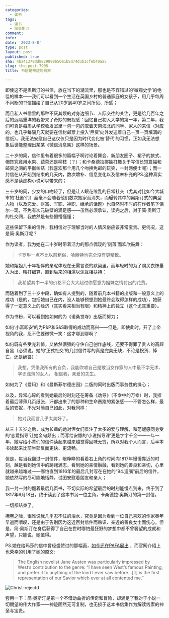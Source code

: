 ```yaml
---
categories:
  - 读书
tags:
  - 读书
  - 简奥斯汀
comment: 
info: 
date: '2023-8-8'
type: post
layout: post
published: true
sha: 4ba41379dd8829899b50e1b5d74d3b1cfeb40aa5
slug: the-post-7905
title: 书信是神迹的线索

---
```

即使这不是奥斯汀的书信，放在当下的潮流里，那也是不容错过的‘微观史学’的绝佳的样本——我们可以看到一个生活在英国乡村的普通家庭的女孩子，用几乎每周不间断的书信描绘了自己从20岁到40岁之间所见、所感；

而且私人书信里的那种不厌其烦的对身边细节、人际交往的关注，更是给几百年之后的远隔重洋的我带来了奇妙的既视感：回忆自己初入大学的第一年，第二年，我们可真是每周从学校收发室里一包一包的取着天南海北的同学、家人的来信（对应的，也几乎每隔几天就要在信封邮票上投入‘巨资’向外发送着自己一页一页填满的信纸）。我无法安慰自己这仅仅只是因为时代变化被‘替代’的习惯，正如我无法想象后世能整理出某某《微信消息集》这样的场景。

二十岁的简，信件里有着很多的篇幅子啊讨论着舞会、新朋友圈子、裙子的款式、帽饰究竟用水果、蔬菜还是柳枝（？）；和卡桑德拉揶揄打趣关于写信长短篇幅和邮资之间的平衡纠结（我喜欢那个用几个吻换免邮的玩笑，一封两便士呢）；而一封信在从开始到结束的几天内，数次增补、信息变化以及信末补充的PS.这种真实感不是读虚构小说可以带来的；

三十岁的简，少女的口吻轻了，但是让人眼花缭乱的日常社交（尤其对比如今大城市的‘社畜’们）丝毫不会随着他们数次搬家而消失，而辗转其中的奥斯汀式的典型人物（以及恋爱、财富、军职、神职、继承的话题）也自然时不时的在作者笔下偶尔一现，不免有次元破壁的满足感——虽然必须承认，读完之后，对于简·奥斯汀的社交网，我依然是有些懵懵懂懂；

这些保留下来的信件，我相信对于理解当时的人情风俗应该非常宝贵。更何况，这是简·奥斯汀呢？

作为读者，我为她在二十岁时带着活力的那点偶现的‘刻薄’而欢欣鼓舞：

> 卡罗琳一点不比以前粗俗，哈丽特也完全没有更精致。

她和姐姐几十年相伴的亲昵体现在无需言说的默契里，而年轻时的为了购买衣饰量入为出、精打细算，直到后来的相濡以沫互相扶持：

> 我希望其中一半的价格不会大大超过你愿意为姐妹之情付出的花费。

而随着到了三十岁中段，确如有人提到的，随着前几本书籍的出版和一般意义上的成功（是的，包括她自己在内，没人能够预想到她最终会取得怎样的成功），她获得了一定意义上的经济（其实看来相当有限）和精神上的独立（这个尤其重要）。

作为书粉，可以看到她如何的为《诺桑觉寺》出版而努力；

如何‘小富即安’的为P&P和S&S取得的成功而高兴——但是，即使此时，开了上帝视角的我，忍不住要微微一笑：这才哪到哪啊？

如何既有些受宠若惊，又依然倔强的守住自己创作底线，还要不得罪了贵人的高超自黑（必须说，她的‘正式社交’的几封信件写的真是完美无缺，不论是祝贺、悼亡、还是酬答）：

> 我想，凭借我所有的自负，我能吹嘘自己是敢当女作家的人中最不学无术、学识浅薄的女人。 相信我，亲爱的先生。

如何为了《爱玛》和《曼斯菲尔德庄园》二版的同时出版而事务性的操心；

以及，异常心碎的看到她最后的时刻还在筹备《劝导》（不幸中的万幸）时，我捏着最后薄薄几页纸张，汗都出来了的那种和生命赛跑的紧张感——不管怎么样，最后的安妮，不光对简自己如此，对我同样：

> 她对我而言几乎太美好了。

从三十五岁之后，成为长辈的她对侄女们贯注了太多的爱与理解，和范妮感同身受的‘恋爱指导’让她金句频出；而写给安娜的‘小说指导课’更是字字千金——一年一年，她写给小辈们的信件读起来越来越觉得回味无穷，所以对我个人而言，后半本书读起来比前半部反而更快、更流畅。

但是，每当我翻过一封信件，眼睁睁的看着右上角的时间向1817年慢慢靠近的时刻，越是看到她信中的踌躇满志，看到她的亲情融融，看到她的善良和亲切，心里就越来越难过——哪怕直到1816年的最后几封写在在她的“94.遗嘱”前后的信件，她依然写的尽可能地恬静，试图安慰着朋友和亲人；

我一封一封的翻着最后几页书，不切实际的希望最后的时刻能慢点到来，终于到了1817年6月18日，终于读到了这本书另一位主角，卡桑德拉·奥斯汀的第一封信。

一切都结束了。

掩卷之际，很难说我几乎忍不住的泪水，究竟是因为看到一位自己喜欢的作家英年早逝而喟叹，还是由于告别因为这近百封信件而熟识、亲近的善良女士而伤心。但是，简·奥斯汀在身后获得了自己在世时哪怕最狂野的梦想中都不曾奢望的成就和声望，只能说，她值得。

PS.她在给玛莎的信中曾经盛赞过的那幅画，[如今还在PAFA展出](https://www.pafa.org/museum/collection/item/christ-rejected) ，而官网介绍上也荣幸的引用了她的原文:

> The English novelist Jane Austen was particularly impressed by West’s contribution to the genre: “I have seen West’s famous Painting, and prefer it to anything of the kind I ever saw before...[it] is the first representation of our Savior which ever at all contented me.”

![Christ-rejectd](https://www.pafa.org/sites/default/files/artworkpics/1878_1_9_l.jpg)

套用一下：简·奥斯汀是第一个不借助曲折的传奇和冒险，却满足了我对于小说一切期望的伟大作家——神迹固然无可复制，也无损于这本书信集作为解读线索的神圣与宝贵。







